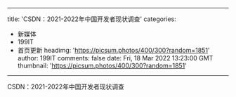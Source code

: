 
---
title: 'CSDN：2021-2022年中国开发者现状调查'
categories: 
 - 新媒体
 - 199IT
 - 首页更新
headimg: 'https://picsum.photos/400/300?random=1851'
author: 199IT
comments: false
date: Fri, 18 Mar 2022 13:23:00 GMT
thumbnail: 'https://picsum.photos/400/300?random=1851'
---

<div>   
CSDN：2021-2022年中国开发者现状调查  
</div>
            